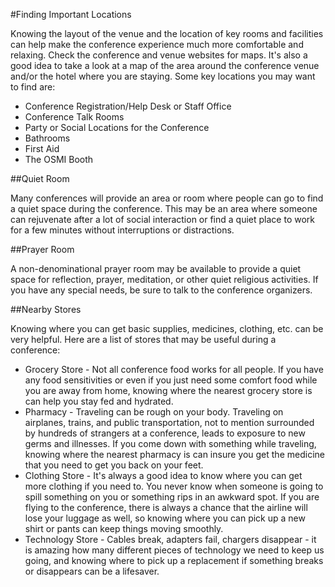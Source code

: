 #Finding Important Locations

Knowing the layout of the venue and the location of key rooms and facilities can help make the conference experience much more comfortable and relaxing. Check the conference and venue websites for maps. It's also a good idea to take a look at a map of the area around the conference venue and/or the hotel where you are staying. Some key locations you may want to find are:

- Conference Registration/Help Desk or Staff Office
- Conference Talk Rooms
- Party or Social Locations for the Conference
- Bathrooms
- First Aid
- The OSMI Booth

##Quiet Room

Many conferences will provide an area or room where people can go to find a quiet space during the conference. This may be an area where someone can rejuvenate after a lot of social interaction or find a quiet place to work for a few minutes without interruptions or distractions.

##Prayer Room

A non-denominational prayer room may be available to provide a quiet space for reflection, prayer, meditation, or other quiet religious activities. If you have any special needs, be sure to talk to the conference organizers. 

##Nearby Stores

Knowing where you can get basic supplies, medicines, clothing, etc. can be very helpful. Here are a list of stores that may be useful during a conference:
 
- Grocery Store - Not all conference food works for all people. If you have any food sensitivities or even if you just need some comfort food while you are away from home, knowing where the nearest grocery store is can help you stay fed and hydrated.
- Pharmacy - Traveling can be rough on your body. Traveling on airplanes, trains, and public transportation, not to mention surrounded by hundreds of strangers at a conference, leads to exposure to new germs and illnesses. If you come down with something while traveling, knowing where the nearest pharmacy is can insure you get the medicine that you need to get you back on your feet.
- Clothing Store - It's always a good idea to know where you can get more clothing if you need to. You never know when someone is going to spill something on you or something rips in an awkward spot. If you are flying to the conference, there is always a chance that the airline will lose your luggage as well, so knowing where you can pick up a new shirt or pants can keep things moving smoothly.
- Technology Store - Cables break, adapters fail, chargers disappear - it is amazing how many different pieces of technology we need to keep us going, and knowing where to pick up a replacement if something breaks or disappears can be a lifesaver. 


